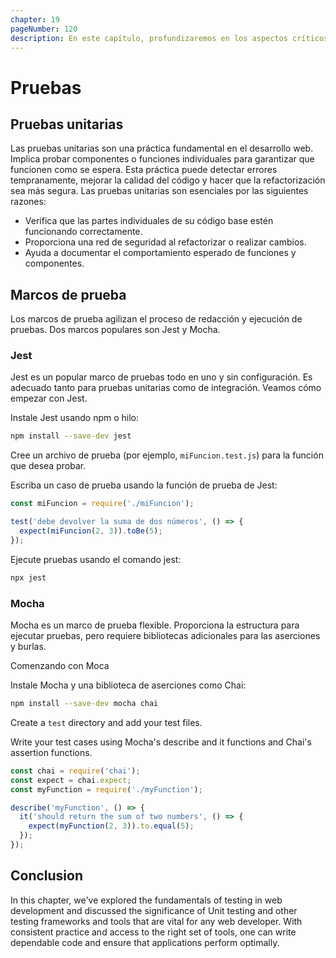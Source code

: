 ```yaml
---
chapter: 19
pageNumber: 120
description: En este capítulo, profundizaremos en los aspectos críticos de las pruebas en el desarrollo web. Estas habilidades son indispensables para garantizar la confiabilidad y funcionalidad de las aplicaciones web. Exploremos el mundo de las pruebas unitarias utilizando varias herramientas y marcos.
---
```


# Pruebas

## Pruebas unitarias

Las pruebas unitarias son una práctica fundamental en el desarrollo web. Implica probar componentes o funciones individuales para garantizar que funcionen como se espera. Esta práctica puede detectar errores tempranamente, mejorar la calidad del código y hacer que la refactorización sea más segura. Las pruebas unitarias son esenciales por las siguientes razones:

- Verifica que las partes individuales de su código base estén funcionando correctamente.
- Proporciona una red de seguridad al refactorizar o realizar cambios.
- Ayuda a documentar el comportamiento esperado de funciones y componentes.

## Marcos de prueba

Los marcos de prueba agilizan el proceso de redacción y ejecución de pruebas. Dos marcos populares son Jest y Mocha.

### Jest

Jest es un popular marco de pruebas todo en uno y sin configuración. Es adecuado tanto para pruebas unitarias como de integración. Veamos cómo empezar con Jest.

Instale Jest usando npm o hilo:

```sh
npm install --save-dev jest
```

Cree un archivo de prueba (por ejemplo, `miFuncion.test.js`) para la función que desea probar.

Escriba un caso de prueba usando la función de prueba de Jest:

```javascript
const miFuncion = require('./miFuncion');

test('debe devolver la suma de dos números', () => {
  expect(miFuncion(2, 3)).toBe(5);
});
```

Ejecute pruebas usando el comando jest:

```sh
npx jest
```

### Mocha

Mocha es un marco de prueba flexible. Proporciona la estructura para ejecutar pruebas, pero requiere bibliotecas adicionales para las aserciones y burlas.

Comenzando con Moca

Instale Mocha y una biblioteca de aserciones como Chai:

```sh
npm install --save-dev mocha chai
```

Create a `test` directory and add your test files.

Write your test cases using Mocha's describe and it functions and Chai's assertion functions.

```javascript
const chai = require('chai');
const expect = chai.expect;
const myFunction = require('./myFunction');

describe('myFunction', () => {
  it('should return the sum of two numbers', () => {
    expect(myFunction(2, 3)).to.equal(5);
  });
});
```

## Conclusion

In this chapter, we've explored the fundamentals of testing  in web development and discussed the significance of Unit testing and other testing frameworks and tools that are vital for any web developer. With consistent practice and access to the right set of tools, one can write dependable code and ensure that applications perform optimally.
